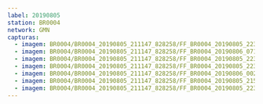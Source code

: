 ```yaml
---
label: 20190805
station: BR0004
network: GMN
capturas:
  - imagem: BR0004/BR0004_20190805_211147_828258/FF_BR0004_20190805_223913_687_0141568.fits_maxpixel.jpg
  - imagem: BR0004/BR0004_20190805_211147_828258/FF_BR0004_20190806_071222_568_0978944.fits_maxpixel.jpg
  - imagem: BR0004/BR0004_20190805_211147_828258/FF_BR0004_20190805_223526_939_0135680.fits_maxpixel.jpg
  - imagem: BR0004/BR0004_20190805_211147_828258/FF_BR0004_20190805_223904_570_0141312.fits_maxpixel.jpg
  - imagem: BR0004/BR0004_20190805_211147_828258/FF_BR0004_20190806_002513_130_0313344.fits_maxpixel.jpg
  - imagem: BR0004/BR0004_20190805_211147_828258/FF_BR0004_20190805_215841_559_0076032.fits_maxpixel.jpg
  - imagem: BR0004/BR0004_20190805_211147_828258/FF_BR0004_20190805_223515_999_0135424.fits_maxpixel.jpg
---
```

